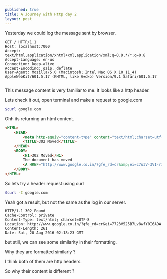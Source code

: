 ```yaml
---
published: true
title: A Journey with Http day 2
layout: post
---
```

Yesterday we could log the message sent by browser.

```
GET / HTTP/1.1
Host: localhost:7000
Accept: text/html,application/xhtml+xml,application/xml;q=0.9,*/*;q=0.8
Accept-Language: en-us
Connection: keep-alive
Accept-Encoding: gzip, deflate
User-Agent: Mozilla/5.0 (Macintosh; Intel Mac OS X 10_11_4) AppleWebKit/601.5.17 (KHTML, like Gecko) Version/9.1 Safari/601.5.17


```

This message content is very familiar to me. It looks like a http header.

Lets check it out, open terminal and make a request to google.com

```sh
$curl google.com
```

Ohh its returning an html content.

```html
<HTML>
	<HEAD>
		<meta http-equiv="content-type" content="text/html;charset=utf-8">
		<TITLE>302 Moved</TITLE>
	</HEAD>
	<BODY>
		<H1>302 Moved</H1>
		The document has moved
		<A HREF="http://www.google.co.in/?gfe_rd=cr&amp;ei=c7u3V-3VI-rI8AeVj4GACg">here</A>.
	</BODY>
</HTML>
```

So lets try a header request using curl.

```sh
$curl -I google.com
```

Yeah got a result, but not the same as the log in our server.

```
HTTP/1.1 302 Found
Cache-Control: private
Content-Type: text/html; charset=UTF-8
Location: http://www.google.co.in/?gfe_rd=cr&ei=7723V525B7Lv8wfY0I6ADA
Content-Length: 261
Date: Sat, 20 Aug 2016 02:18:23 GMT
```

but still, we can see some similarity in their formatting.

Why they are formatted similarly ?

I think both of them are http headers.

So why their content is different ?
